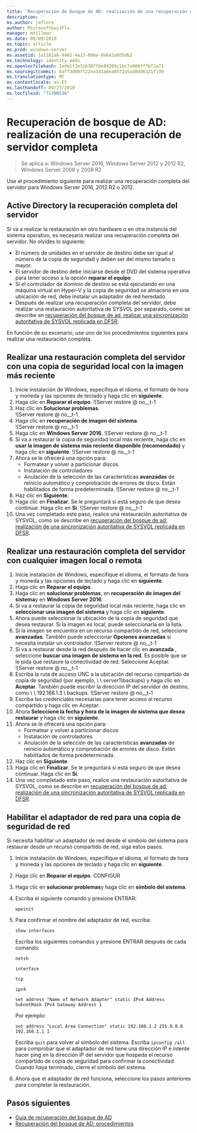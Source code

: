 ```yaml
---
title: 'Recuperación de bosque de AD: realización de una recuperación de servidor completa'
description: ''
ms.author: joflore
author: MicrosoftGuyJFlo
manager: mtillman
ms.date: 08/09/2018
ms.topic: article
ms.prod: windows-server
ms.assetid: 1a1182a6-4462-4a13-806e-0e642a0d5db2
ms.technology: identity-adds
ms.openlocfilehash: 1ade1f2e316387fbe84209c1bc7a986fff6f2a71
ms.sourcegitcommit: 6aff3d88ff22ea141a6ea6572a5ad8dd6321f199
ms.translationtype: MT
ms.contentlocale: es-ES
ms.lasthandoff: 09/27/2019
ms.locfileid: "71390536"
---
```

# <a name="ad-forest-recovery---performing-a-full-server-recovery"></a>Recuperación de bosque de AD: realización de una recuperación de servidor completa 

>Se aplica a: Windows Server 2016, Windows Server 2012 y 2012 R2, Windows Server 2008 y 2008 R2

Use el procedimiento siguiente para realizar una recuperación completa del servidor para Windows Server 2016, 2012 R2 o 2012. 

## <a name="active-directory-full-server-recovery"></a>Active Directory la recuperación completa del servidor

Si va a realizar la restauración en otro hardware o en otra instancia del sistema operativo, es necesario realizar una recuperación completa del servidor. No olvides lo siguiente:

- El número de unidades en el servidor de destino debe ser igual al número de la copia de seguridad y deben ser del mismo tamaño o mayor.
- El servidor de destino debe iniciarse desde el DVD del sistema operativo para tener acceso a la opción **reparar el equipo** . 
- Si el controlador de dominio de destino se está ejecutando en una máquina virtual en Hyper-V y la copia de seguridad se almacena en una ubicación de red, debe instalar un adaptador de red heredado. 
- Después de realizar una recuperación completa del servidor, debe realizar una restauración autoritativa de SYSVOL por separado, como se describe en [recuperación del bosque de ad, realizar una sincronización autoritativa de SYSVOL replicada en DFSR](AD-Forest-Recovery-Authoritative-Recovery-SYSVOL.md).

En función de su escenario, use uno de los procedimientos siguientes para realizar una restauración completa. 
  
## <a name="perform-a-full-server-restore-with-a-local-backup-with-the-latest-image"></a>Realizar una restauración completa del servidor con una copia de seguridad local con la imagen más reciente
  
1. Inicie instalación de Windows, especifique el idioma, el formato de hora y moneda y las opciones de teclado y haga clic en **siguiente**. 
2. Haga clic en **Reparar el equipo**.
   ![Server restore @ no__t-1
3. Haz clic en **Solucionar problemas**.</br>
   ![Server restore @ no__t-1
4. Haga clic en **recuperación de imagen del sistema**.</br>
   ![Server restore @ no__t-1
5. Haga clic en **Windows Server 2016**. 
   ![Server restore @ no__t-1
6. Si va a restaurar la copia de seguridad local más reciente, haga clic en **usar la imagen de sistema más reciente disponible (recomendado)** y haga clic en **siguiente**.
   ![Server restore @ no__t-1
7. Ahora se le ofrecerá una opción para:
   -  Formatear y volver a particionar discos
   -  Instalación de controladores
   -  Anulación de la selección de las características **avanzadas** de reinicio automático y comprobación de errores de disco. Están habilitados de forma predeterminada.
   ![Server restore @ no__t-1
8. Haz clic en **Siguiente**.
9. Haga clic en **Finalizar**. Se le preguntará si está seguro de que desea continuar. Haga clic en **Sí**. 
   ![Server restore @ no__t-1 
10. Una vez completado este paso, realice una restauración autoritativa de SYSVOL, como se describe en [recuperación del bosque de ad: realización de una sincronización autoritativa de SYSVOL replicada en DFSR](AD-Forest-Recovery-Authoritative-Recovery-SYSVOL.md).

## <a name="perform-a-full-server-restore-with-any-image-local-or-remote"></a>Realizar una restauración completa del servidor con cualquier imagen local o remota

1. Inicie instalación de Windows, especifique el idioma, el formato de hora y moneda y las opciones de teclado y haga clic en **siguiente**. 
2. Haga clic en **Reparar el equipo**.</br>
3. Haga clic en **solucionar problemas**, en **recuperación de imagen del sistema**y en **Windows Server 2016**. 
4. Si va a restaurar la copia de seguridad local más reciente, haga clic en **seleccionar una imagen del sistema** y haga clic en **siguiente**.
5. Ahora puede seleccionar la ubicación de la copia de seguridad que desea restaurar. Si la imagen es local, puede seleccionarla en la lista. 
6. Si la imagen se encuentra en un recurso compartido de red, seleccione **avanzadas**. También puede seleccionar **Opciones avanzadas** si necesita instalar un controlador.
   ![Server restore @ no__t-1
7. Si va a restaurar desde la red después de hacer clic en **avanzada** , seleccione **buscar una imagen de sistema en la red**. Es posible que se le pida que restaure la conectividad de red. Seleccione Aceptar. </br>
   ![Server restore @ no__t-1
8. Escriba la ruta de acceso UNC a la ubicación del recurso compartido de copia de seguridad (por ejemplo, \\ \ server1\backups) y haga clic en **Aceptar**. También puede escribir la dirección IP del servidor de destino, como \\ \ 192.168.1.3 \ backups. 
   ![Server restore @ no__t-1
9. Escriba las credenciales necesarias para tener acceso al recurso compartido y haga clic en Aceptar. 
10. Ahora **Seleccione la fecha y hora de la imagen de sistema que desea restaurar** y haga clic en **siguiente**.
11. Ahora se le ofrecerá una opción para:
    - Formatear y volver a particionar discos
    - Instalación de controladores
    - Anulación de la selección de las características **avanzadas** de reinicio automático y comprobación de errores de disco. Están habilitados de forma predeterminada.
12. Haz clic en **Siguiente**.
13. Haga clic en **Finalizar**. Se le preguntará si está seguro de que desea continuar. Haga clic en **Sí**.  
14. Una vez completado este paso, realice una restauración autoritativa de SYSVOL, como se describe en [recuperación del bosque de ad: realización de una sincronización autoritativa de SYSVOL replicada en DFSR](AD-Forest-Recovery-Authoritative-Recovery-SYSVOL.md).

## <a name="enabling-the-network-adapter-for-a-network-backup"></a>Habilitar el adaptador de red para una copia de seguridad de red

Si necesita habilitar un adaptador de red desde el símbolo del sistema para restaurar desde un recurso compartido de red, siga estos pasos.

1. Inicie instalación de Windows, especifique el idioma, el formato de hora y moneda y las opciones de teclado y haga clic en **siguiente**. 
2. Haga clic en **Reparar el equipo**. CONFIGUR
3. Haga clic en **solucionar problemas**y haga clic en **símbolo del sistema**. 
4. Escriba el siguiente comando y presione ENTRAR:  

   ```  
   wpeinit  
   ```

5. Para confirmar el nombre del adaptador de red, escriba:  

   ```  
   show interfaces  
   ```  

   Escriba los siguientes comandos y presione ENTRAR después de cada comando:  

   ```  
   netsh  
   ```  

   ```  
   interface  
   ```  
  
   ```  
   tcp  
   ```  

   ```  
   ipv4  
   ```  
  
   ```  
   set address "Name of Network Adapter" static IPv4 Address SubnetMask IPv4 Gateway Address 1  
   ```  

   Por ejemplo:  
  
   ```  
   set address "Local Area Connection" static 192.168.1.2 255.0.0.0 192.168.1.1 1  
   ```  

   Escriba `quit` para volver al símbolo del sistema. Escriba `ipconfig /all` para comprobar que el adaptador de red tiene una dirección IP e intente hacer ping en la dirección IP del servidor que hospeda el recurso compartido de copia de seguridad para confirmar la conectividad. Cuando haya terminado, cierre el símbolo del sistema. 

6. Ahora que el adaptador de red funciona, seleccione los pasos anteriores para completar la restauración.

## <a name="next-steps"></a>Pasos siguientes

- [Guía de recuperación del bosque de AD](AD-Forest-Recovery-Guide.md)
- [Recuperación del bosque de AD: procedimientos](AD-Forest-Recovery-Procedures.md)
